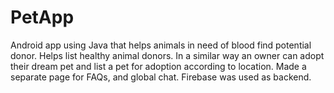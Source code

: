 # PetApp
Android app using Java that helps animals in need of blood find potential donor. Helps list healthy animal donors. In a similar way an owner can adopt their dream pet and list a pet for adoption according to location. Made a separate page for FAQs, and global chat. Firebase was used as backend.
